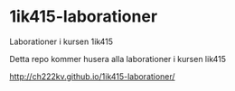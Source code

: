1ik415-laborationer
===================

Laborationer i kursen 1ik415

Detta repo kommer husera alla laborationer i kursen lik415


http://ch222kv.github.io/1ik415-laborationer/
